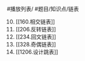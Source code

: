 #播放列表/ #题目/知识点/链表

10. [[160.相交链表]]
11. [[206.反转链表]]
12. [[234.回文链表]]
13. [[328.奇偶链表]]
14. [[1206.设计跳表]]